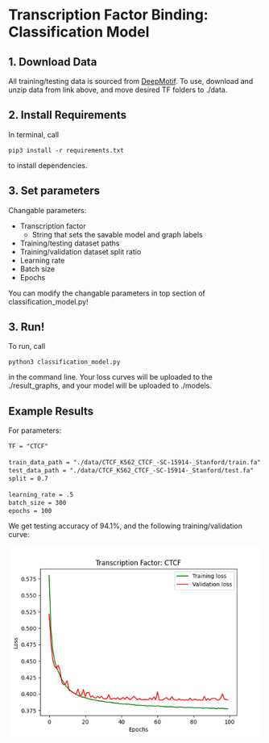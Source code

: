 # Transcription Factor Binding: Classification Model

## 1. Download Data ##

All training/testing data is sourced from [DeepMotif](https://github.com/QData/DeepMotif). 
To use, download and unzip data from link above, and move desired TF folders to ./data. 

## 2. Install Requirements ##

In terminal, call 
    
    pip3 install -r requirements.txt 
    
to install dependencies.

## 3. Set parameters ##

Changable parameters:
* Transcription factor
    * String that sets the savable model and graph labels
* Training/testing dataset paths
* Training/validation dataset split ratio
* Learning rate
* Batch size
* Epochs

You can modify the changable parameters in top section of classification_model.py!

## 3. Run! ##
To run, call

    python3 classification_model.py
    
in the command line. Your loss curves will be uploaded to the ./result_graphs, and your model will be uploaded to ./models.

## Example Results ##

For parameters: 
    
    TF = "CTCF"

    train_data_path = "./data/CTCF_K562_CTCF_-SC-15914-_Stanford/train.fa"
    test_data_path = "./data/CTCF_K562_CTCF_-SC-15914-_Stanford/test.fa"
    split = 0.7

    learning_rate = .5 
    batch_size = 300
    epochs = 100
    
We get testing accuracy of 94.1%, and the following training/validation curve:

![Loss Curves: CTCF](/result_graphs/sample_loss_curve_CTCF.png)

